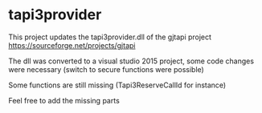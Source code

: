 # tapi3provider

This project updates the tapi3provider.dll of the gjtapi project https://sourceforge.net/projects/gjtapi

The dll was converted to a visual studio 2015 project, some code changes were necessary (switch to secure functions were possible)

Some functions are still missing (Tapi3ReserveCallId for instance)

Feel free to add the missing parts
